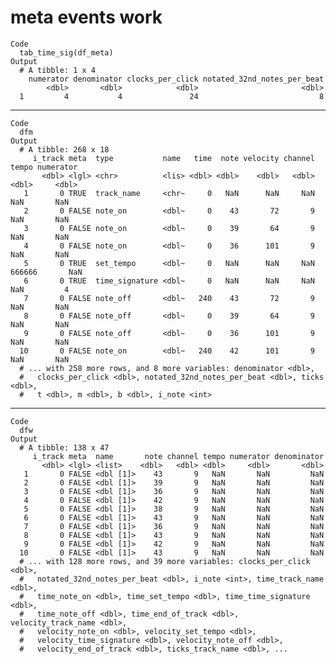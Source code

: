 # meta events work

    Code
      tab_time_sig(df_meta)
    Output
      # A tibble: 1 x 4
        numerator denominator clocks_per_click notated_32nd_notes_per_beat
            <dbl>       <dbl>            <dbl>                       <dbl>
      1         4           4               24                           8

---

    Code
      dfm
    Output
      # A tibble: 268 x 18
         i_track meta  type           name   time  note velocity channel  tempo numerator
           <dbl> <lgl> <chr>          <lis> <dbl> <dbl>    <dbl>   <dbl>  <dbl>     <dbl>
       1       0 TRUE  track_name     <chr~     0   NaN      NaN     NaN    NaN       NaN
       2       0 FALSE note_on        <dbl~     0    43       72       9    NaN       NaN
       3       0 FALSE note_on        <dbl~     0    39       64       9    NaN       NaN
       4       0 FALSE note_on        <dbl~     0    36      101       9    NaN       NaN
       5       0 TRUE  set_tempo      <dbl~     0   NaN      NaN     NaN 666666       NaN
       6       0 TRUE  time_signature <dbl~     0   NaN      NaN     NaN    NaN         4
       7       0 FALSE note_off       <dbl~   240    43       72       9    NaN       NaN
       8       0 FALSE note_off       <dbl~     0    39       64       9    NaN       NaN
       9       0 FALSE note_off       <dbl~     0    36      101       9    NaN       NaN
      10       0 FALSE note_on        <dbl~   240    42      101       9    NaN       NaN
      # ... with 258 more rows, and 8 more variables: denominator <dbl>,
      #   clocks_per_click <dbl>, notated_32nd_notes_per_beat <dbl>, ticks <dbl>,
      #   t <dbl>, m <dbl>, b <dbl>, i_note <int>

---

    Code
      dfw
    Output
      # A tibble: 138 x 47
         i_track meta  name       note channel tempo numerator denominator
           <dbl> <lgl> <list>    <dbl>   <dbl> <dbl>     <dbl>       <dbl>
       1       0 FALSE <dbl [1]>    43       9   NaN       NaN         NaN
       2       0 FALSE <dbl [1]>    39       9   NaN       NaN         NaN
       3       0 FALSE <dbl [1]>    36       9   NaN       NaN         NaN
       4       0 FALSE <dbl [1]>    42       9   NaN       NaN         NaN
       5       0 FALSE <dbl [1]>    38       9   NaN       NaN         NaN
       6       0 FALSE <dbl [1]>    43       9   NaN       NaN         NaN
       7       0 FALSE <dbl [1]>    36       9   NaN       NaN         NaN
       8       0 FALSE <dbl [1]>    43       9   NaN       NaN         NaN
       9       0 FALSE <dbl [1]>    42       9   NaN       NaN         NaN
      10       0 FALSE <dbl [1]>    43       9   NaN       NaN         NaN
      # ... with 128 more rows, and 39 more variables: clocks_per_click <dbl>,
      #   notated_32nd_notes_per_beat <dbl>, i_note <int>, time_track_name <dbl>,
      #   time_note_on <dbl>, time_set_tempo <dbl>, time_time_signature <dbl>,
      #   time_note_off <dbl>, time_end_of_track <dbl>, velocity_track_name <dbl>,
      #   velocity_note_on <dbl>, velocity_set_tempo <dbl>,
      #   velocity_time_signature <dbl>, velocity_note_off <dbl>,
      #   velocity_end_of_track <dbl>, ticks_track_name <dbl>, ...

